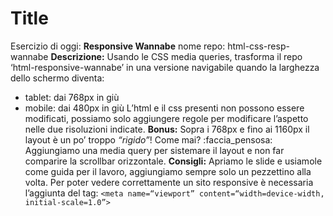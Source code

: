 Title
===
Esercizio di oggi: **Responsive Wannabe**
nome repo: html-css-resp-wannabe
**Descrizione:**
Usando le CSS media queries, trasforma il repo ‘html-responsive-wannabe’ in una versione navigabile quando la larghezza dello schermo diventa:
- tablet: dai 768px in giù
- mobile: dai 480px in giù
L’html e il css presenti non possono essere modificati, possiamo solo aggiungere regole per modificare l’aspetto nelle due risoluzioni indicate.
**Bonus:**
Sopra i 768px e fino ai 1160px il layout è un po’ troppo *“rigido”*! Come mai? :faccia_pensosa:
Aggiungiamo una media query per sistemare il layout e non far comparire la scrollbar orizzontale.
**Consigli:**
Apriamo le slide e usiamole come guida per il lavoro, aggiungiamo sempre solo un pezzettino alla volta.
Per poter vedere correttamente un sito responsive è necessaria l’aggiunta del tag:
`<meta name=“viewport” content=“width=device-width, initial-scale=1.0”>`